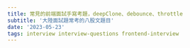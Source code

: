 ```yaml
---
title: 常見的前端面試手寫考題，deepClone、debounce、throttle
subtitle: '大陸面試題常考的八股文題目'
date: '2023-05-23'
tags: interview interview-questions frontend-interview
---
```

